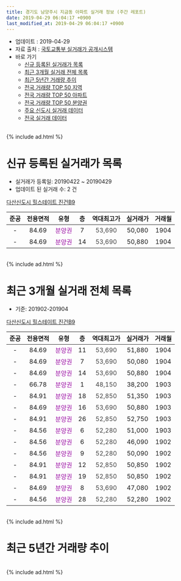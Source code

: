 ```yaml
---
title: 경기도 남양주시 지금동 아파트 실거래 정보 (주간 레포트)
date: 2019-04-29 06:04:17 +0900
last_modified_at: 2019-04-29 06:04:17 +0900
---
```


* 업데이트 : 2019-04-29
* 자료 출처 : [국토교통부 실거래가 공개시스템](http://rt.molit.go.kr)
* 바로 가기
    * [신규 등록된 실거래가 목록](#신규-등록된-실거래가-목록)
    * [최근 3개월 실거래 전체 목록](#최근-3개월-실거래-전체-목록)
    * [최근 5년간 거래량 추이](#최근-5년간-거래량-추이)
    * [전국 거래량 TOP 50 지역](https://inasie.github.io/apt-trade-info/최근-3개월-전국에서-가장-거래가-많이-발생한-지역)
    * [전국 거래량 TOP 50 아파트](https://inasie.github.io/apt-trade-info/최근-3개월-전국에서-가장-거래가-많이-발생한-아파트)
    * [전국 거래량 TOP 50 분양권](https://inasie.github.io/apt-trade-info/최근-3개월-전국에서-가장-거래가-많이-발생한-분양권)
    * [주요 신도시 실거래 데이터](https://inasie.github.io/apt-trade-info/주요-신도시)
    * [전국 실거래 데이터](https://inasie.github.io/apt-trade-info/전국)
<br>
{% include ad.html %}
<br>

# 신규 등록된 실거래가 목록
* 실거래가 등록일: 20190422 ~ 20190429
* 업데이트 된 실거래 수: 2 건


[다산신도시 힐스테이트 진건B9](https://search.naver.com/search.naver?query=%EA%B2%BD%EA%B8%B0%EB%8F%84+%EB%82%A8%EC%96%91%EC%A3%BC%EC%8B%9C+%EC%A7%80%EA%B8%88%EB%8F%99+%EB%8B%A4%EC%82%B0%EC%8B%A0%EB%8F%84%EC%8B%9C+%ED%9E%90%EC%8A%A4%ED%85%8C%EC%9D%B4%ED%8A%B8+%EC%A7%84%EA%B1%B4B9)

|준공|전용면적|유형|층|역대최고가|실거래가|거래월|
|:---:|:---:|:---:|:---:|:---:|:---:|:---:|
|-|84.69|<span style="color:#9C11A5">분양권</span>|7|<span style="color:#444444">53,690</span>|50,080|1904|
|-|84.69|<span style="color:#9C11A5">분양권</span>|14|<span style="color:#444444">53,690</span>|50,880|1904|


<br>
{% include ad.html %}
<br>

# 최근 3개월 실거래 전체 목록
* 기준: 201902-201904


[다산신도시 힐스테이트 진건B9](https://search.naver.com/search.naver?query=%EA%B2%BD%EA%B8%B0%EB%8F%84+%EB%82%A8%EC%96%91%EC%A3%BC%EC%8B%9C+%EC%A7%80%EA%B8%88%EB%8F%99+%EB%8B%A4%EC%82%B0%EC%8B%A0%EB%8F%84%EC%8B%9C+%ED%9E%90%EC%8A%A4%ED%85%8C%EC%9D%B4%ED%8A%B8+%EC%A7%84%EA%B1%B4B9)

|준공|전용면적|유형|층|역대최고가|실거래가|거래월|
|:---:|:---:|:---:|:---:|:---:|:---:|:---:|
|-|84.69|<span style="color:#9C11A5">분양권</span>|11|<span style="color:#444444">53,690</span>|51,880|1904|
|-|84.69|<span style="color:#9C11A5">분양권</span>|7|<span style="color:#444444">53,690</span>|50,080|1904|
|-|84.69|<span style="color:#9C11A5">분양권</span>|14|<span style="color:#444444">53,690</span>|50,880|1904|
|-|66.78|<span style="color:#9C11A5">분양권</span>|1|<span style="color:#444444">48,150</span>|38,200|1903|
|-|84.91|<span style="color:#9C11A5">분양권</span>|18|<span style="color:#444444">52,850</span>|51,350|1903|
|-|84.69|<span style="color:#9C11A5">분양권</span>|16|<span style="color:#444444">53,690</span>|50,880|1903|
|-|84.91|<span style="color:#9C11A5">분양권</span>|26|<span style="color:#444444">52,850</span>|52,750|1903|
|-|84.56|<span style="color:#9C11A5">분양권</span>|6|<span style="color:#444444">52,280</span>|51,000|1903|
|-|84.56|<span style="color:#9C11A5">분양권</span>|6|<span style="color:#444444">52,280</span>|46,090|1902|
|-|84.56|<span style="color:#9C11A5">분양권</span>|9|<span style="color:#444444">52,280</span>|50,090|1902|
|-|84.91|<span style="color:#9C11A5">분양권</span>|12|<span style="color:#444444">52,850</span>|50,850|1902|
|-|84.91|<span style="color:#9C11A5">분양권</span>|19|<span style="color:#444444">52,850</span>|50,850|1902|
|-|84.69|<span style="color:#9C11A5">분양권</span>|8|<span style="color:#444444">53,690</span>|47,080|1902|
|-|84.56|<span style="color:#9C11A5">분양권</span>|28|<span style="color:#444444">52,280</span>|52,280|1902|


<br>
{% include ad.html %}
<br>

# 최근 5년간 거래량 추이


<div style="width:100%;">
    <canvas id="deal_progress" height="200"></canvas>
</div>

<script>
new Chart(document.getElementById("deal_progress"), {
    type: 'line',
    data: {
        labels: ['201404','201405','201406','201407','201408','201409','201410','201411','201412','201501','201502','201503','201504','201505','201506','201507','201508','201509','201510','201511','201512','201601','201602','201603','201604','201605','201606','201607','201608','201609','201610','201611','201612','201701','201702','201703','201704','201705','201706','201707','201708','201709','201710','201711','201712','201801','201802','201803','201804','201805','201806','201807','201808','201809','201810','201811','201812','201901','201902','201903','201904'],
        datasets: [{
            label: '매매',
            pointRadius: 1,
            data: [0, 0, 0, 0, 0, 0, 0, 0, 0, 0, 0, 0, 0, 0, 0, 0, 0, 0, 0, 0, 0, 0, 0, 0, 0, 0, 0, 0, 0, 0, 0, 0, 0, 0, 0, 0, 0, 0, 0, 0, 0, 0, 0, 0, 0, 59, 160, 167, 80, 54, 52, 36, 70, 46, 17, 13, 11, 8, 6, 5, 3],
            borderColor: "rgba(255, 201, 14, 1)",
            backgroundColor: "rgba(255, 201, 14, 0.5)",
            fill: false,
            lineTension: 0
        },{
            label: '전월세',
            pointRadius: 1,
            data: [0, 0, 0, 0, 0, 0, 0, 0, 0, 0, 0, 0, 0, 0, 0, 0, 0, 0, 0, 0, 0, 0, 0, 0, 0, 0, 0, 0, 0, 0, 0, 0, 0, 0, 0, 0, 0, 0, 0, 0, 0, 0, 0, 0, 0, 0, 0, 0, 0, 0, 0, 0, 0, 0, 0, 0, 0, 0, 0, 0, 0],
            borderColor: "rgba(0, 141, 185, 1)",
            backgroundColor: "rgba(0, 141, 185, 0.5)",
            fill: false,
            lineTension: 0
        }
        ]
    },
    options: {
        responsive: true,
        title: {
            display: false
        },
        tooltips: {
            mode: 'index',
            intersect: false
        },
        hover: {
            mode: 'nearest',
            intersect: true
        },
        scales: {
            xAxes: [{
                display: true,
                scaleLabel: {
                    display: true,
                    labelString: '년/월'
                }
            }],
            yAxes: [{
                display: true,
                ticks: {
                    suggestedMin: 0,
                },
                scaleLabel: {
                    display: true,
                    labelString: '실거래 수'
                }
            }]
        }
    }
});

</script>


<br>
{% include ad.html %}
<br>

